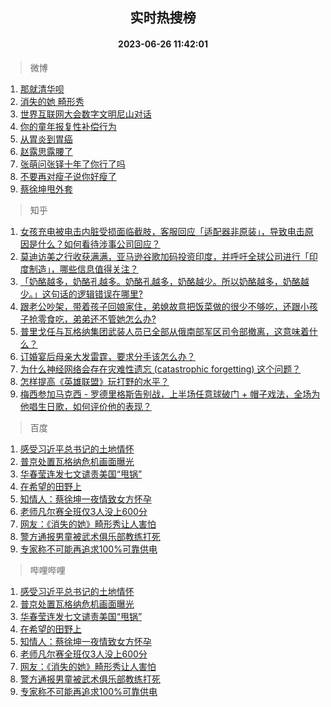 <div align="center"><h2>实时热搜榜</h2><h4>2023-06-26 11:42:01</h4></div>

> 微博  

1. [那就清华呗](https://s.weibo.com/weibo?q=%23%E9%82%A3%E5%B0%B1%E6%B8%85%E5%8D%8E%E5%91%97%23&t=31&band_rank=1&Refer=top)<br />
2. [消失的她 畸形秀](https://s.weibo.com/weibo?q=%E6%B6%88%E5%A4%B1%E7%9A%84%E5%A5%B9%20%E7%95%B8%E5%BD%A2%E7%A7%80&t=31&band_rank=2&Refer=top)<br />
3. [世界互联网大会数字文明尼山对话](https://s.weibo.com/weibo?q=%23%E4%B8%96%E7%95%8C%E4%BA%92%E8%81%94%E7%BD%91%E5%A4%A7%E4%BC%9A%E6%95%B0%E5%AD%97%E6%96%87%E6%98%8E%E5%B0%BC%E5%B1%B1%E5%AF%B9%E8%AF%9D%23&t=31&band_rank=3&Refer=top)<br />
4. [你的童年报复性补偿行为](https://s.weibo.com/weibo?q=%23%E4%BD%A0%E7%9A%84%E7%AB%A5%E5%B9%B4%E6%8A%A5%E5%A4%8D%E6%80%A7%E8%A1%A5%E5%81%BF%E8%A1%8C%E4%B8%BA%23&t=31&band_rank=4&Refer=top)<br />
5. [从胃炎到胃癌](https://s.weibo.com/weibo?q=%E4%BB%8E%E8%83%83%E7%82%8E%E5%88%B0%E8%83%83%E7%99%8C&t=31&band_rank=5&Refer=top)<br />
6. [赵露思露腰了](https://s.weibo.com/weibo?q=%23%E8%B5%B5%E9%9C%B2%E6%80%9D%E9%9C%B2%E8%85%B0%E4%BA%86%23&t=31&band_rank=6&Refer=top)<br />
7. [张萌问张铎十年了你行了吗](https://s.weibo.com/weibo?q=%23%E5%BC%A0%E8%90%8C%E9%97%AE%E5%BC%A0%E9%93%8E%E5%8D%81%E5%B9%B4%E4%BA%86%E4%BD%A0%E8%A1%8C%E4%BA%86%E5%90%97%23&t=31&band_rank=7&Refer=top)<br />
8. [不要再对瘦子说你好瘦了](https://s.weibo.com/weibo?q=%23%E4%B8%8D%E8%A6%81%E5%86%8D%E5%AF%B9%E7%98%A6%E5%AD%90%E8%AF%B4%E4%BD%A0%E5%A5%BD%E7%98%A6%E4%BA%86%23&t=31&band_rank=8&Refer=top)<br />
9. [蔡徐坤甩外套](https://s.weibo.com/weibo?q=%23%E8%94%A1%E5%BE%90%E5%9D%A4%E7%94%A9%E5%A4%96%E5%A5%97%23&t=31&band_rank=9&Refer=top)<br />

> 知乎  

1. [女孩充电被电击内脏受损面临截肢，客服回应「适配器非原装」，导致电击原因是什么？如何看待涉事公司回应？](https://www.zhihu.com/question/608412173)<br />
2. [莫迪访美之行收获满满，亚马逊谷歌加码投资印度，并呼吁全球公司进行「印度制造」，哪些信息值得关注？](https://www.zhihu.com/question/608567391)<br />
3. [「奶酪越多，奶酪孔越多。奶酪孔越多，奶酪越少。所以奶酪越多，奶酪越少。」这句话的逻辑错误在哪里?](https://www.zhihu.com/question/526941332)<br />
4. [跟老公吵架，带着孩子回娘家住，弟媳故意把饭菜做的很少不够吃，还跟小孩子抢零食吃，弟弟还不管她怎么办?](https://www.zhihu.com/question/607614275)<br />
5. [普里戈任与瓦格纳集团武装人员已全部从俄南部军区司令部撤离，这意味着什么？](https://www.zhihu.com/question/608395500)<br />
6. [订婚宴后母亲大发雷霆，要求分手该怎么办？](https://www.zhihu.com/question/608274088)<br />
7. [为什么神经网络会存在灾难性遗忘 (catastrophic forgetting) 这个问题？](https://www.zhihu.com/question/265056068)<br />
8. [怎样提高《英雄联盟》玩打野的水平？](https://www.zhihu.com/question/311304482)<br />
9. [梅西参加马克西 - 罗德里格斯告别战，上半场任意球破门 + 帽子戏法，全场为他唱生日歌，如何评价他的表现？](https://www.zhihu.com/question/608398892)<br />

> 百度  

1. [感受习近平总书记的土地情怀](https://www.baidu.com/s?wd=%E6%84%9F%E5%8F%97%E4%B9%A0%E8%BF%91%E5%B9%B3%E6%80%BB%E4%B9%A6%E8%AE%B0%E7%9A%84%E5%9C%9F%E5%9C%B0%E6%83%85%E6%80%80&sa=fyb_news&rsv_dl=fyb_news)<br />
2. [普京处置瓦格纳危机画面曝光](https://www.baidu.com/s?wd=%E6%99%AE%E4%BA%AC%E5%A4%84%E7%BD%AE%E7%93%A6%E6%A0%BC%E7%BA%B3%E5%8D%B1%E6%9C%BA%E7%94%BB%E9%9D%A2%E6%9B%9D%E5%85%89&sa=fyb_news&rsv_dl=fyb_news)<br />
3. [华春莹连发七文谴责美国“甩锅”](https://www.baidu.com/s?wd=%E5%8D%8E%E6%98%A5%E8%8E%B9%E8%BF%9E%E5%8F%91%E4%B8%83%E6%96%87%E8%B0%B4%E8%B4%A3%E7%BE%8E%E5%9B%BD%E2%80%9C%E7%94%A9%E9%94%85%E2%80%9D&sa=fyb_news&rsv_dl=fyb_news)<br />
4. [在希望的田野上](https://www.baidu.com/s?wd=%E5%9C%A8%E5%B8%8C%E6%9C%9B%E7%9A%84%E7%94%B0%E9%87%8E%E4%B8%8A&sa=fyb_news&rsv_dl=fyb_news)<br />
5. [知情人：蔡徐坤一夜情致女方怀孕](https://www.baidu.com/s?wd=%E7%9F%A5%E6%83%85%E4%BA%BA%EF%BC%9A%E8%94%A1%E5%BE%90%E5%9D%A4%E4%B8%80%E5%A4%9C%E6%83%85%E8%87%B4%E5%A5%B3%E6%96%B9%E6%80%80%E5%AD%95&sa=fyb_news&rsv_dl=fyb_news)<br />
6. [老师凡尔赛全班仅3人没上600分](https://www.baidu.com/s?wd=%E8%80%81%E5%B8%88%E5%87%A1%E5%B0%94%E8%B5%9B%E5%85%A8%E7%8F%AD%E4%BB%853%E4%BA%BA%E6%B2%A1%E4%B8%8A600%E5%88%86&sa=fyb_news&rsv_dl=fyb_news)<br />
7. [网友：《消失的她》畸形秀让人害怕](https://www.baidu.com/s?wd=%E7%BD%91%E5%8F%8B%EF%BC%9A%E3%80%8A%E6%B6%88%E5%A4%B1%E7%9A%84%E5%A5%B9%E3%80%8B%E7%95%B8%E5%BD%A2%E7%A7%80%E8%AE%A9%E4%BA%BA%E5%AE%B3%E6%80%95&sa=fyb_news&rsv_dl=fyb_news)<br />
8. [警方通报男童被武术俱乐部教练打死](https://www.baidu.com/s?wd=%E8%AD%A6%E6%96%B9%E9%80%9A%E6%8A%A5%E7%94%B7%E7%AB%A5%E8%A2%AB%E6%AD%A6%E6%9C%AF%E4%BF%B1%E4%B9%90%E9%83%A8%E6%95%99%E7%BB%83%E6%89%93%E6%AD%BB&sa=fyb_news&rsv_dl=fyb_news)<br />
9. [专家称不可能再追求100%可靠供电](https://www.baidu.com/s?wd=%E4%B8%93%E5%AE%B6%E7%A7%B0%E4%B8%8D%E5%8F%AF%E8%83%BD%E5%86%8D%E8%BF%BD%E6%B1%82100%25%E5%8F%AF%E9%9D%A0%E4%BE%9B%E7%94%B5&sa=fyb_news&rsv_dl=fyb_news)<br />

> 哔哩哔哩  

1. [感受习近平总书记的土地情怀](https://www.baidu.com/s?wd=%E6%84%9F%E5%8F%97%E4%B9%A0%E8%BF%91%E5%B9%B3%E6%80%BB%E4%B9%A6%E8%AE%B0%E7%9A%84%E5%9C%9F%E5%9C%B0%E6%83%85%E6%80%80&sa=fyb_news&rsv_dl=fyb_news)<br />
2. [普京处置瓦格纳危机画面曝光](https://www.baidu.com/s?wd=%E6%99%AE%E4%BA%AC%E5%A4%84%E7%BD%AE%E7%93%A6%E6%A0%BC%E7%BA%B3%E5%8D%B1%E6%9C%BA%E7%94%BB%E9%9D%A2%E6%9B%9D%E5%85%89&sa=fyb_news&rsv_dl=fyb_news)<br />
3. [华春莹连发七文谴责美国“甩锅”](https://www.baidu.com/s?wd=%E5%8D%8E%E6%98%A5%E8%8E%B9%E8%BF%9E%E5%8F%91%E4%B8%83%E6%96%87%E8%B0%B4%E8%B4%A3%E7%BE%8E%E5%9B%BD%E2%80%9C%E7%94%A9%E9%94%85%E2%80%9D&sa=fyb_news&rsv_dl=fyb_news)<br />
4. [在希望的田野上](https://www.baidu.com/s?wd=%E5%9C%A8%E5%B8%8C%E6%9C%9B%E7%9A%84%E7%94%B0%E9%87%8E%E4%B8%8A&sa=fyb_news&rsv_dl=fyb_news)<br />
5. [知情人：蔡徐坤一夜情致女方怀孕](https://www.baidu.com/s?wd=%E7%9F%A5%E6%83%85%E4%BA%BA%EF%BC%9A%E8%94%A1%E5%BE%90%E5%9D%A4%E4%B8%80%E5%A4%9C%E6%83%85%E8%87%B4%E5%A5%B3%E6%96%B9%E6%80%80%E5%AD%95&sa=fyb_news&rsv_dl=fyb_news)<br />
6. [老师凡尔赛全班仅3人没上600分](https://www.baidu.com/s?wd=%E8%80%81%E5%B8%88%E5%87%A1%E5%B0%94%E8%B5%9B%E5%85%A8%E7%8F%AD%E4%BB%853%E4%BA%BA%E6%B2%A1%E4%B8%8A600%E5%88%86&sa=fyb_news&rsv_dl=fyb_news)<br />
7. [网友：《消失的她》畸形秀让人害怕](https://www.baidu.com/s?wd=%E7%BD%91%E5%8F%8B%EF%BC%9A%E3%80%8A%E6%B6%88%E5%A4%B1%E7%9A%84%E5%A5%B9%E3%80%8B%E7%95%B8%E5%BD%A2%E7%A7%80%E8%AE%A9%E4%BA%BA%E5%AE%B3%E6%80%95&sa=fyb_news&rsv_dl=fyb_news)<br />
8. [警方通报男童被武术俱乐部教练打死](https://www.baidu.com/s?wd=%E8%AD%A6%E6%96%B9%E9%80%9A%E6%8A%A5%E7%94%B7%E7%AB%A5%E8%A2%AB%E6%AD%A6%E6%9C%AF%E4%BF%B1%E4%B9%90%E9%83%A8%E6%95%99%E7%BB%83%E6%89%93%E6%AD%BB&sa=fyb_news&rsv_dl=fyb_news)<br />
9. [专家称不可能再追求100%可靠供电](https://www.baidu.com/s?wd=%E4%B8%93%E5%AE%B6%E7%A7%B0%E4%B8%8D%E5%8F%AF%E8%83%BD%E5%86%8D%E8%BF%BD%E6%B1%82100%25%E5%8F%AF%E9%9D%A0%E4%BE%9B%E7%94%B5&sa=fyb_news&rsv_dl=fyb_news)<br />
